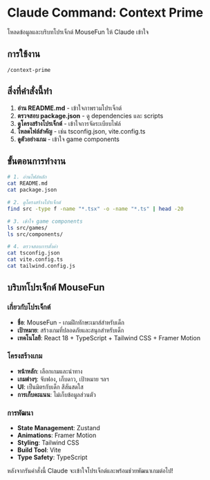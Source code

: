# Claude Command: Context Prime

โหลดข้อมูลและบริบทโปรเจ็กต์ MouseFun ให้ Claude เข้าใจ

## การใช้งาน
```
/context-prime
```

## สิ่งที่คำสั่งนี้ทำ

1. **อ่าน README.md** - เข้าใจภาพรวมโปรเจ็กต์
2. **ตรวจสอบ package.json** - ดู dependencies และ scripts
3. **ดูโครงสร้างโปรเจ็กต์** - เข้าใจการจัดระเบียบไฟล์
4. **โหลดไฟล์สำคัญ** - เช่น tsconfig.json, vite.config.ts
5. **ดูตัวอย่างเกม** - เข้าใจ game components

## ขั้นตอนการทำงาน

```bash
# 1. อ่านไฟล์หลัก
cat README.md
cat package.json

# 2. ดูโครงสร้างโปรเจ็กต์
find src -type f -name "*.tsx" -o -name "*.ts" | head -20

# 3. เข้าใจ game components
ls src/games/
ls src/components/

# 4. ตรวจสอบการตั้งค่า
cat tsconfig.json
cat vite.config.ts
cat tailwind.config.js
```

## บริบทโปรเจ็กต์ MouseFun

### เกี่ยวกับโปรเจ็กต์
- **ชื่อ**: MouseFun - เกมฝึกทักษะเมาส์สำหรับเด็ก
- **เป้าหมาย**: สร้างเกมที่ปลอดภัยและสนุกสำหรับเด็ก
- **เทคโนโลยี**: React 18 + TypeScript + Tailwind CSS + Framer Motion

### โครงสร้างเกม
- **หน้าหลัก**: เลือกเกมและนำทาง
- **เกมต่างๆ**: จับฟอง, เก็บดาว, เป้าหมาย ฯลฯ
- **UI**: เป็นมิตรกับเด็ก สีสันสดใส
- **การเก็บคะแนน**: ไม่เก็บข้อมูลส่วนตัว

### การพัฒนา
- **State Management**: Zustand
- **Animations**: Framer Motion
- **Styling**: Tailwind CSS
- **Build Tool**: Vite
- **Type Safety**: TypeScript

หลังจากรันคำสั่งนี้ Claude จะเข้าใจโปรเจ็กต์และพร้อมช่วยพัฒนาเกมต่อไป!